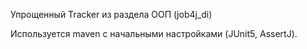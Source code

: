 Упрощенный Tracker из раздела ООП (job4j_di)
                                                                                                                   
                                                             
Используется maven c начальными настройками (JUnit5, AssertJ).

